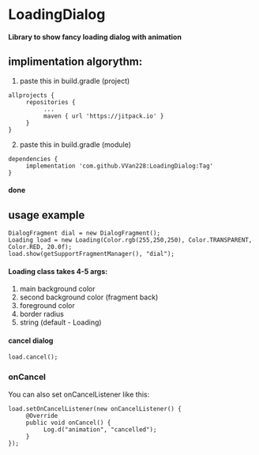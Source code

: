 # LoadingDialog
#### Library to show fancy loading dialog with animation

## implimentation algorythm:

1) paste this in build.gradle (project)
``` 
allprojects {
     repositories {
          ...
          maven { url 'https://jitpack.io' }
     }
} 
```
2) paste this in build.gradle (module)
```
dependencies {
     implementation 'com.github.VVan228:LoadingDialog:Tag'
}
```
#### done
## usage example
```
DialogFragment dial = new DialogFragment();
Loading load = new Loading(Color.rgb(255,250,250), Color.TRANSPARENT, Color.RED, 20.0f);
load.show(getSupportFragmentManager(), "dial");
```
#### Loading class takes 4-5 args:
1) main background color
2) second background color (fragment back)
3) foreground color
4) border radius
5) string (default - Loading)

#### cancel dialog
```
load.cancel();
```
### onCancel
You can also set onCancelListener like this:
```
load.setOnCancelListener(new onCancelListener() {
     @Override
     public void onCancel() {
          Log.d("animation", "cancelled");
     }
});
```
